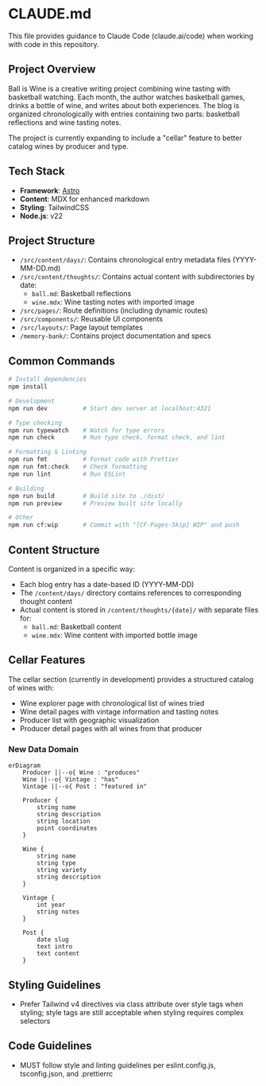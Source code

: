 # CLAUDE.md

This file provides guidance to Claude Code (claude.ai/code) when working with code in this repository.

## Project Overview

Ball is Wine is a creative writing project combining wine tasting with basketball watching. Each month, the author watches basketball games, drinks a bottle of wine, and writes about both experiences. The blog is organized chronologically with entries containing two parts: basketball reflections and wine tasting notes.

The project is currently expanding to include a "cellar" feature to better catalog wines by producer and type.

## Tech Stack

- **Framework**: [Astro](https://astro.build/)
- **Content**: MDX for enhanced markdown
- **Styling**: TailwindCSS
- **Node.js**: v22

## Project Structure

- `/src/content/days/`: Contains chronological entry metadata files (YYYY-MM-DD.md)
- `/src/content/thoughts/`: Contains actual content with subdirectories by date:
  - `ball.md`: Basketball reflections
  - `wine.mdx`: Wine tasting notes with imported image
- `/src/pages/`: Route definitions (including dynamic routes)
- `/src/components/`: Reusable UI components
- `/src/layouts/`: Page layout templates
- `/memory-bank/`: Contains project documentation and specs

## Common Commands

```bash
# Install dependencies
npm install

# Development
npm run dev          # Start dev server at localhost:4321

# Type checking
npm run typewatch    # Watch for type errors
npm run check        # Run type check, format check, and lint

# Formatting & Linting
npm run fmt          # Format code with Prettier
npm run fmt:check    # Check formatting
npm run lint         # Run ESLint

# Building
npm run build        # Build site to ./dist/
npm run preview      # Preview built site locally

# Other
npm run cf:wip       # Commit with "[CF-Pages-Skip] WIP" and push
```

## Content Structure

Content is organized in a specific way:

- Each blog entry has a date-based ID (YYYY-MM-DD)
- The `/content/days/` directory contains references to corresponding thought content
- Actual content is stored in `/content/thoughts/{date}/` with separate files for:
  - `ball.md`: Basketball content
  - `wine.mdx`: Wine content with imported bottle image

## Cellar Features

The cellar section (currently in development) provides a structured catalog of wines with:

- Wine explorer page with chronological list of wines tried
- Wine detail pages with vintage information and tasting notes
- Producer list with geographic visualization
- Producer detail pages with all wines from that producer

### New Data Domain

```mermaid
erDiagram
    Producer ||--o{ Wine : "produces"
    Wine ||--o{ Vintage : "has"
    Vintage ||--o{ Post : "featured in"

    Producer {
        string name
        string description
        string location
        point coordinates
    }

    Wine {
        string name
        string type
        string variety
        string description
    }

    Vintage {
        int year
        string notes
    }

    Post {
        date slug
        text intro
        text content
    }
```

## Styling Guidelines

- Prefer Tailwind v4 directives via class attribute over style tags when styling; style tags are still acceptable when styling requires complex selectors

## Code Guidelines

- MUST follow style and linting guidelines per eslint.config.js, tsconfig.json, and .prettierrc